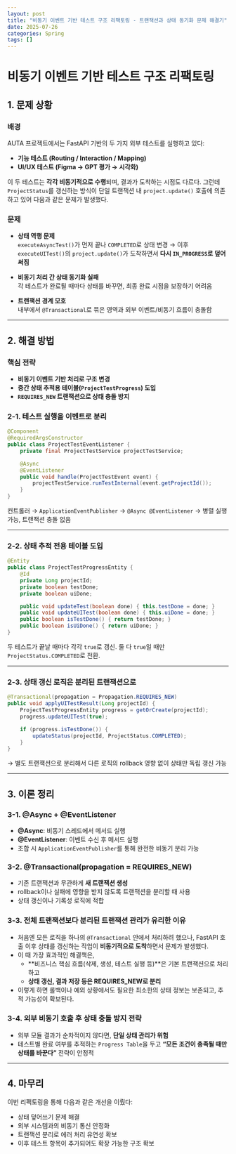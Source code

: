 ```yaml
---
layout: post
title: "비동기 이벤트 기반 테스트 구조 리팩토링 - 트랜잭션과 상태 동기화 문제 해결기"
date: 2025-07-26
categories: Spring
tags: []
---
```


# 비동기 이벤트 기반 테스트 구조 리팩토링

## 1. 문제 상황

### 배경

AUTA 프로젝트에서는 FastAPI 기반의 두 가지 외부 테스트를 실행하고 있다:

-   **기능 테스트 (Routing / Interaction / Mapping)**
-   **UI/UX 테스트 (Figma → GPT 평가 → 시각화)**

이 두 테스트는 **각각 비동기적으로 수행**되며, 결과가 도착하는 시점도 다르다. 그런데 `ProjectStatus`를 갱신하는 방식이 단일 트랜잭션 내 `project.update()` 호출에 의존하고 있어 다음과 같은 문제가 발생했다.

### 문제

-   **상태 역행 문제**  
    `executeAsyncTest()`가 먼저 끝나 `COMPLETED`로 상태 변경 → 이후 `executeUITest()`의 `project.update()`가 도착하면서 **다시 `IN_PROGRESS`로 덮어써짐**

-   **비동기 처리 간 상태 동기화 실패**  
    각 테스트가 완료될 때마다 상태를 바꾸면, 최종 완료 시점을 보장하기 어려움

-   **트랜잭션 경계 모호**  
    내부에서 `@Transactional`로 묶은 영역과 외부 이벤트/비동기 흐름이 충돌함

---

## 2. 해결 방법

### 핵심 전략

-   **비동기 이벤트 기반 처리로 구조 변경**
-   **중간 상태 추적용 테이블(`ProjectTestProgress`) 도입**
-   **`REQUIRES_NEW` 트랜잭션으로 상태 충돌 방지**

### 2-1. 테스트 실행을 이벤트로 분리

```java
@Component
@RequiredArgsConstructor
public class ProjectTestEventListener {
    private final ProjectTestService projectTestService;

    @Async
    @EventListener
    public void handle(ProjectTestEvent event) {
        projectTestService.runTestInternal(event.getProjectId());
    }
}
```

컨트롤러 → `ApplicationEventPublisher` → `@Async @EventListener`
→ 병렬 실행 가능, 트랜잭션 충돌 없음

---

### 2-2. 상태 추적 전용 테이블 도입

```java
@Entity
public class ProjectTestProgressEntity {
    @Id
    private Long projectId;
    private boolean testDone;
    private boolean uiDone;

    public void updateTest(boolean done) { this.testDone = done; }
    public void updateUITest(boolean done) { this.uiDone = done; }
    public boolean isTestDone() { return testDone; }
    public boolean isUiDone() { return uiDone; }
}
```

두 테스트가 끝날 때마다 각각 `true`로 갱신.
둘 다 `true`일 때만 `ProjectStatus.COMPLETED`로 전환.

---

### 2-3. 상태 갱신 로직은 분리된 트랜잭션으로

```java
@Transactional(propagation = Propagation.REQUIRES_NEW)
public void applyUITestResult(Long projectId) {
    ProjectTestProgressEntity progress = getOrCreate(projectId);
    progress.updateUITest(true);

    if (progress.isTestDone()) {
        updateStatus(projectId, ProjectStatus.COMPLETED);
    }
}
```

→ 별도 트랜잭션으로 분리해서
다른 로직의 rollback 영향 없이 상태만 독립 갱신 가능

---

## 3. 이론 정리

### 3-1. @Async + @EventListener

-   **@Async**: 비동기 스레드에서 메서드 실행
-   **@EventListener**: 이벤트 수신 후 메서드 실행
-   조합 시 `ApplicationEventPublisher`를 통해 완전한 비동기 분리 가능

### 3-2. @Transactional(propagation = REQUIRES_NEW)

-   기존 트랜잭션과 무관하게 **새 트랜잭션 생성**
-   rollback이나 실패에 영향을 받지 않도록 트랜잭션을 분리할 때 사용
-   상태 갱신이나 기록성 로직에 적합

### 3-3. 전체 트랜잭션보다 **분리된 트랜잭션 관리**가 유리한 이유

-   처음엔 모든 로직을 하나의 `@Transactional` 안에서 처리하려 했으나,
    FastAPI 호출 이후 상태를 갱신하는 작업이 **비동기적으로 도착**하면서 문제가 발생했다.
-   이 때 가장 효과적인 해결책은,
    -   **비즈니스 핵심 흐름(삭제, 생성, 테스트 실행 등)**은 기본 트랜잭션으로 처리하고
    -   **상태 갱신, 결과 저장 등은 REQUIRES_NEW로 분리**
-   이렇게 하면 롤백이나 예외 상황에서도 필요한 최소한의 상태 정보는 보존되고, 추적 가능성이 확보된다.

### 3-4. 외부 비동기 호출 후 상태 충돌 방지 전략

-   외부 모듈 결과가 순차적이지 않다면, **단일 상태 관리가 위험**
-   테스트별 완료 여부를 추적하는 `Progress Table`을 두고
    **“모든 조건이 충족될 때만 상태를 바꾼다”** 전략이 안정적

---

## 4. 마무리

이번 리팩토링을 통해 다음과 같은 개선을 이뤘다:

-   상태 덮어쓰기 문제 해결
-   외부 시스템과의 비동기 통신 안정화
-   트랜잭션 분리로 에러 처리 유연성 확보
-   이후 테스트 항목이 추가되어도 확장 가능한 구조 확보
